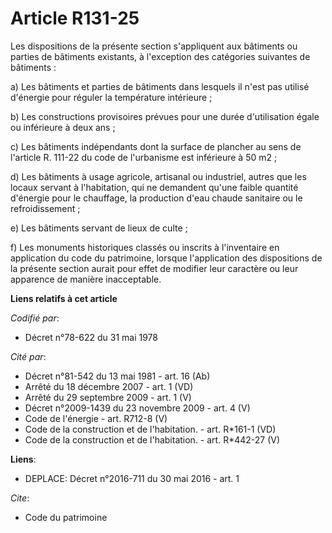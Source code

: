 # Article R131-25

Les dispositions de la présente section s'appliquent aux bâtiments ou parties de bâtiments existants, à l'exception des
catégories suivantes de bâtiments : 

a) Les bâtiments et parties de bâtiments dans lesquels il n'est pas utilisé d'énergie pour réguler la température
intérieure ; 

b) Les constructions provisoires prévues pour une durée d'utilisation égale ou inférieure à deux ans ; 

c) Les bâtiments indépendants dont la surface de plancher au sens de l'article R. 111-22 du code de l'urbanisme est
inférieure à 50 m2 ; 

d) Les bâtiments à usage agricole, artisanal ou industriel, autres que les locaux servant à l'habitation, qui ne demandent
qu'une faible quantité d'énergie pour le chauffage, la production d'eau chaude sanitaire ou le refroidissement ; 

e) Les bâtiments servant de lieux de culte ; 

f) Les monuments historiques classés ou inscrits à l'inventaire en application du code du patrimoine, lorsque l'application
des dispositions de la présente section aurait pour effet de modifier leur caractère ou leur apparence de manière
inacceptable.

**Liens relatifs à cet article**

_Codifié par_:

  - Décret n°78-622 du 31 mai 1978

_Cité par_:

  - Décret n°81-542 du 13 mai 1981 - art. 16 (Ab)
  - Arrêté du 18 décembre 2007 - art. 1 (VD)
  - Arrêté du 29 septembre 2009 - art. 1 (V)
  - Décret n°2009-1439 du 23 novembre 2009 - art. 4 (V)
  - Code de l'énergie - art. R712-8 (V)
  - Code de la construction et de l'habitation. - art. R*161-1 (VD)
  - Code de la construction et de l'habitation. - art. R*442-27 (V)

**Liens**:

  - DEPLACE: Décret n°2016-711 du 30 mai 2016 - art. 1

_Cite_:

  - Code du patrimoine
